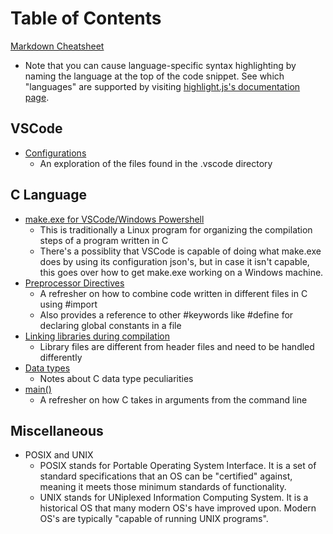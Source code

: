 # Table of Contents
[Markdown Cheatsheet](https://github.com/adam-p/markdown-here/wiki/Markdown-Cheatsheet)
* Note that you can cause language-specific syntax highlighting by naming the language at the top of the code snippet.  See which "languages" are supported by visiting [highlight.js's documentation page](https://highlightjs.readthedocs.io/en/latest/supported-languages.html).

## VSCode
* [Configurations](0000.md)
    - An exploration of the files found in the .vscode directory

## C Language
* [make.exe for VSCode/Windows Powershell](0004.md)
    - This is traditionally a Linux program for organizing the compilation steps of a program written in C
    - There's a possiblity that VSCode is capable of doing what make.exe does by using its configuration json's, but in case it isn't capable, this goes over how to get make.exe working on a Windows machine.
* [Preprocessor Directives](0001.md)
    - A refresher on how to combine code written in different files in C using #import
    - Also provides a reference to other #keywords like #define for declaring global constants in a file
* [Linking libraries during compilation](0005.md)
    - Library files are different from header files and need to be handled differently
* [Data types](0003.md)
    - Notes about C data type peculiarities
* [main()](0002.md)
    - A refresher on how C takes in arguments from the command line

## Miscellaneous
* POSIX and UNIX
    - POSIX stands for Portable Operating System Interface.  It is a set of standard specifications that an OS can be "certified" against, meaning it meets those minimum standards of functionality.
    - UNIX stands for UNiplexed Information Computing System.  It is a historical OS that many modern OS's have improved upon.  Modern OS's are typically "capable of running UNIX programs".